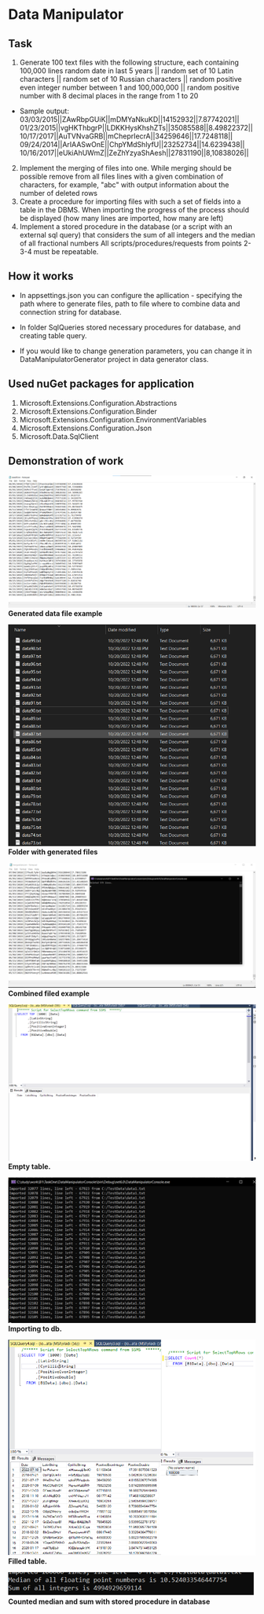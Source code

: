 # Data Manipulator
## Task
1. Generate 100 text files with the following structure, each containing
100,000 lines
random date in last 5 years || random set of 10 Latin characters ||
random set of 10 Russian characters || random positive even
integer number between 1 and 100,000,000 || random positive
number with 8 decimal places in the range from 1 to 20

 - Sample output:
03/03/2015||ZAwRbpGUiK||mDMYaNkuKD||14152932||7.87742021||
01/23/2015||vgHKThbgrP||LDKKHysKhshZTs||35085588||8.49822372||
10/17/2017||AuTVNvaGRB||mCheprIecrA||34259646||17.7248118||
09/24/2014||ArIAASwOnE||ChpYMdShlyfU||23252734||14.6239438||
10/16/2017||eUkiAhUWmZ||ZeZhYzyaShAesh||27831190||8,10838026||

2. Implement the merging of files into one. While merging should be possible
remove from all files lines with a given combination of characters, for example, "abc" with output
information about the number of deleted rows
3. Create a procedure for importing files with such a set of fields into a table in the DBMS. When importing
the progress of the process should be displayed (how many lines are imported, how many are left)
4. Implement a stored procedure in the database (or a script with an external sql query) that considers
the sum of all integers and the median of all fractional numbers
All scripts/procedures/requests from points 2-3-4 must be repeatable.

## How it works

 - In appsettings.json you can configure the apllication  - specifying the path where to generate  files, path to file where to combine data and connection string for database.

 - In folder SqlQueries stored necessary procedures for database, and creating table query.

 - If you would like to change generation parameters, you can change it in DataManipulatorGenerator project in data generator class.

## Used nuGet packages for application

1) Microsoft.Extensions.Configuration.Abstractions
2) Microsoft.Extensions.Configuration.Binder
3) Microsoft.Extensions.Configuration.EnvironmentVariables
4) Microsoft.Extensions.Configuration.Json
5) Microsoft.Data.SqlClient

## Demonstration of work

![alt text](https://github.com/Skava600/DataManipulator/blob/master/Screens/DataFileExample.png?raw=true)
**Generated data file example** 

![alt text](https://github.com/Skava600/DataManipulator/blob/master/Screens/FolderWithGeneratedFilesExample.png?raw=true)
**Folder with generated files**

![alt text](https://github.com/Skava600/DataManipulator/blob/master/Screens/MergedFileExample.png?raw=true)
**Combined filed example**

![alt text](https://github.com/Skava600/DataManipulator/blob/master/Screens/EmptyTableExample.png?raw=true)
**Empty table.**

![alt text](https://github.com/Skava600/DataManipulator/blob/master/Screens/ImportingToDbExample.png?raw=true)
**Importing to db.**

![alt text](https://github.com/Skava600/DataManipulator/blob/master/Screens/FilledTableExample.png?raw=true)
**Filled table.**

![alt text](https://github.com/Skava600/DataManipulator/blob/master/Screens/MedianAndSumExample.png?raw=true)
**Counted median and sum with stored procedure in database**


